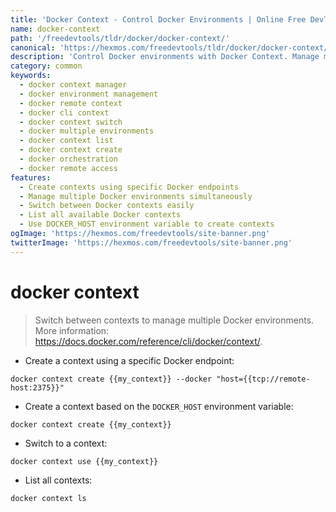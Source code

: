 ```yaml
---
title: 'Docker Context - Control Docker Environments | Online Free DevTools by Hexmos'
name: docker-context
path: '/freedevtools/tldr/docker/docker-context/'
canonical: 'https://hexmos.com/freedevtools/tldr/docker/docker-context/'
description: 'Control Docker environments with Docker Context. Manage multiple Docker instances and switch between them effortlessly. Free online tool, no registration required.'
category: common
keywords:
  - docker context manager
  - docker environment management
  - docker remote context
  - docker cli context
  - docker context switch
  - docker multiple environments
  - docker context list
  - docker context create
  - docker orchestration
  - docker remote access
features:
  - Create contexts using specific Docker endpoints
  - Manage multiple Docker environments simultaneously
  - Switch between Docker contexts easily
  - List all available Docker contexts
  - Use DOCKER_HOST environment variable to create contexts
ogImage: 'https://hexmos.com/freedevtools/site-banner.png'
twitterImage: 'https://hexmos.com/freedevtools/site-banner.png'
---
```


# docker context

> Switch between contexts to manage multiple Docker environments.
> More information: <https://docs.docker.com/reference/cli/docker/context/>.

- Create a context using a specific Docker endpoint:

`docker context create {{my_context}} --docker "host={{tcp://remote-host:2375}}"`

- Create a context based on the `DOCKER_HOST` environment variable:

`docker context create {{my_context}}`

- Switch to a context:

`docker context use {{my_context}}`

- List all contexts:

`docker context ls`

